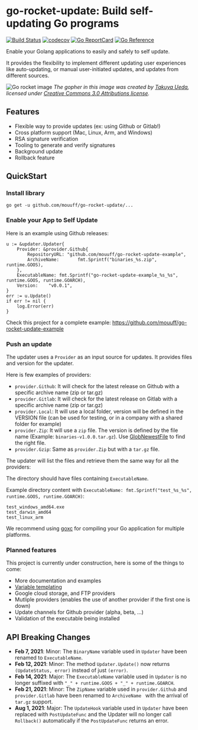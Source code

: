 # go-rocket-update: Build self-updating Go programs

[![Build Status](https://github.com/mouuff/go-rocket-update/workflows/Go/badge.svg?branch=master)](https://github.com/mouuff/go-rocket-update/actions)
[![codecov](https://codecov.io/gh/mouuff/go-rocket-update/branch/master/graph/badge.svg)](https://codecov.io/gh/mouuff/go-rocket-update)
[![Go ReportCard](http://goreportcard.com/badge/mouuff/go-rocket-update)](http://goreportcard.com/report/mouuff/go-rocket-update)
[![Go Reference](https://pkg.go.dev/badge/github.com/mouuff/go-rocket-update.svg)](https://pkg.go.dev/github.com/mouuff/go-rocket-update)

Enable your Golang applications to easily and safely to self update.

It provides the flexibility to implement different updating user experiences like auto-updating, or manual user-initiated updates, and updates from different sources.

![Go rocket image](docs/social.png)
_The gopher in this image was created by [Takuya Ueda][tu], licensed under [Creative Commons 3.0 Attributions license][cc3-by]._

## Features

- Flexible way to provide updates (ex: using Github or Gitlab!)
- Cross platform support (Mac, Linux, Arm, and Windows)
- RSA signature verification
- Tooling to generate and verify signatures
- Background update
- Rollback feature

## QuickStart

### Install library

`go get -u github.com/mouuff/go-rocket-update/...`

### Enable your App to Self Update

Here is an example using Github releases:

    u := &updater.Updater{
    	Provider: &provider.Github{
    		RepositoryURL: "github.com/mouuff/go-rocket-update-example",
    		ArchiveName:       fmt.Sprintf("binaries_%s.zip", runtime.GOOS),
    	},
    	ExecutableName: fmt.Sprintf("go-rocket-update-example_%s_%s", runtime.GOOS, runtime.GOARCH),
    	Version:    "v0.0.1",
    }
    err := u.Update()
    if err != nil {
    	log.Error(err)
    }

Check this project for a complete example: https://github.com/mouuff/go-rocket-update-example

### Push an update

The updater uses a `Provider` as an input source for updates. It provides files and version for the updater.

Here is few examples of providers:

- `provider.Github`: It will check for the latest release on Github with a specific archive name (zip or tar.gz)
- `provider.Gitlab`: It will check for the latest release on Gitlab with a specific archive name (zip or tar.gz)
- `provider.Local`: It will use a local folder, version will be defined in the VERSION file (can be used for testing, or in a company with a shared folder for example)
- `provider.Zip`: It will use a `zip` file. The version is defined by the file name (Example: `binaries-v1.0.0.tar.gz`). Use [GlobNewestFile](https://github.com/mouuff/go-rocket-update/blob/0cad960c4449b42726537e2c559786b3d6174868/pkg/provider/common.go#L24) to find the right file.
- `provider.Gzip`: Same as `provider.Zip` but with a `tar.gz` file.

The updater will list the files and retrieve them the same way for all the providers:

The directory should have files containing `ExecutableName`.

Example directory content with `ExecutableName: fmt.Sprintf("test_%s_%s", runtime.GOOS, runtime.GOARCH)`:

    test_windows_amd64.exe
    test_darwin_amd64
    test_linux_arm

We recommend using [goxc](https://github.com/laher/goxc) for compiling your Go application for multiple platforms.

### Planned features

This project is currently under construction, here is some of the things to come:

- More documentation and examples
- [Variable templating](https://github.com/mouuff/go-rocket-update/issues/14)
- Google cloud storage, and FTP providers
- Mutliple providers (enables the use of another provider if the first one is down)
- Update channels for Github provider (alpha, beta, ...)
- Validation of the executable being installed

## API Breaking Changes

- **Feb 7, 2021**: Minor: The `BinaryName` variable used in `Updater` have been renamed to `ExecutableName`.
- **Feb 12, 2021**: Minor: The method `Updater.Update()` now returns `(UpdateStatus, error)` instead of just `(error)`.
- **Feb 14, 2021**: Major: The `ExecutableName` variable used in `Updater` is no longer suffixed with `"_" + runtime.GOOS + "_" + runtime.GOARCH`.
- **Feb 21, 2021**: Minor: The `ZipName` variable used in `provider.Github` and `provider.Gitlab` have been renamed to `ArchiveName ` with the arrival of `tar.gz` support.
- **Aug 1, 2021**: Major: The `UpdateHook` variable used in `Updater` have been replaced with `PostUpdateFunc` and the Updater will no longer call `Rollback()` automatically if the `PostUpdateFunc` returns an error.

[tu]: https://twitter.com/tenntenn
[cc3-by]: https://creativecommons.org/licenses/by/3.0/
